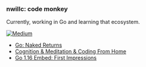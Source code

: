 ### nwillc: code monkey

Currently, working in Go and learning that ecosystem. 

[![Medium](https://img.shields.io/badge/medium-%2312100E.svg?&style=for-the-badge&logo=medium&logoColor=white)](https://medium.com/@nwillc)
<!-- BLOG-POST-LIST:START -->
- [Go: Naked Returns](https://levelup.gitconnected.com/go-naked-returns-4e2094b598e6?source=rss-c9a4243d7014------2)
- [Cognition & Meditation & Coding From Home](https://medium.com/@nwillc/cognition-meditation-coding-from-home-7d01c7674886?source=rss-c9a4243d7014------2)
- [Go 1.16 Embed: First Impressions](https://levelup.gitconnected.com/go-1-16-embed-first-impressions-464e07020cca?source=rss-c9a4243d7014------2)
<!-- BLOG-POST-LIST:END -->
